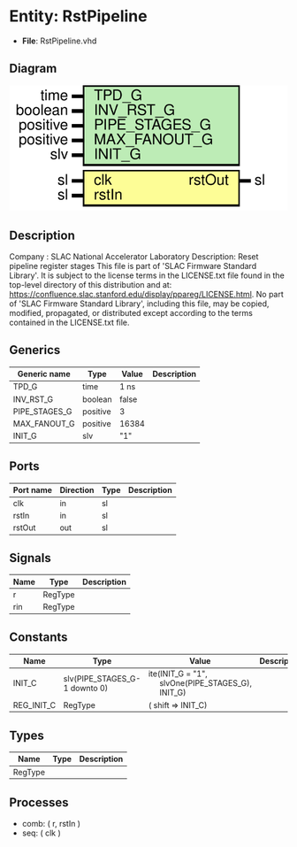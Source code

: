 # Entity: RstPipeline

- **File**: RstPipeline.vhd
## Diagram

![Diagram](RstPipeline.svg "Diagram")
## Description

Company    : SLAC National Accelerator Laboratory
Description:   Reset pipeline register stages
This file is part of 'SLAC Firmware Standard Library'.
It is subject to the license terms in the LICENSE.txt file found in the
top-level directory of this distribution and at:
   https://confluence.slac.stanford.edu/display/ppareg/LICENSE.html.
No part of 'SLAC Firmware Standard Library', including this file,
may be copied, modified, propagated, or distributed except according to
the terms contained in the LICENSE.txt file.
## Generics

| Generic name  | Type     | Value | Description |
| ------------- | -------- | ----- | ----------- |
| TPD_G         | time     | 1 ns  |             |
| INV_RST_G     | boolean  | false |             |
| PIPE_STAGES_G | positive | 3     |             |
| MAX_FANOUT_G  | positive | 16384 |             |
| INIT_G        | slv      | "1"   |             |
## Ports

| Port name | Direction | Type | Description |
| --------- | --------- | ---- | ----------- |
| clk       | in        | sl   |             |
| rstIn     | in        | sl   |             |
| rstOut    | out       | sl   |             |
## Signals

| Name | Type    | Description |
| ---- | ------- | ----------- |
| r    | RegType |             |
| rin  | RegType |             |
## Constants

| Name       | Type                          | Value                                                                                                                     | Description |
| ---------- | ----------------------------- | ------------------------------------------------------------------------------------------------------------------------- | ----------- |
| INIT_C     | slv(PIPE_STAGES_G-1 downto 0) |  ite(INIT_G = "1",<br><span style="padding-left:20px"> slvOne(PIPE_STAGES_G),<br><span style="padding-left:20px"> INIT_G) |             |
| REG_INIT_C | RegType                       |  (       shift => INIT_C)                                                                                                 |             |
## Types

| Name    | Type | Description |
| ------- | ---- | ----------- |
| RegType |      |             |
## Processes
- comb: ( r, rstIn )
- seq: ( clk )
